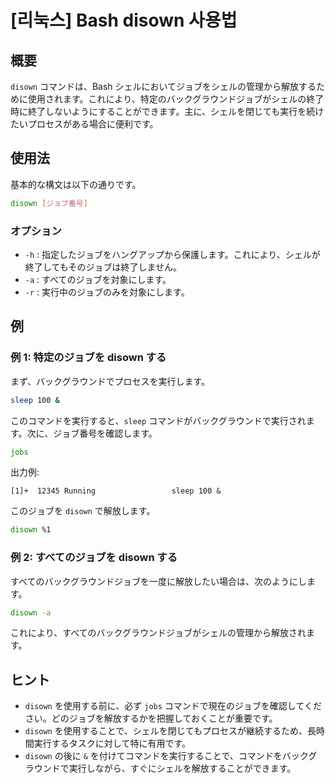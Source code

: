 # [리눅스] Bash disown 사용법

## 概要
`disown` コマンドは、Bash シェルにおいてジョブをシェルの管理から解放するために使用されます。これにより、特定のバックグラウンドジョブがシェルの終了時に終了しないようにすることができます。主に、シェルを閉じても実行を続けたいプロセスがある場合に便利です。

## 使用法
基本的な構文は以下の通りです。

```bash
disown [ジョブ番号]
```

### オプション
- `-h` : 指定したジョブをハングアップから保護します。これにより、シェルが終了してもそのジョブは終了しません。
- `-a` : すべてのジョブを対象にします。
- `-r` : 実行中のジョブのみを対象にします。

## 例
### 例 1: 特定のジョブを disown する
まず、バックグラウンドでプロセスを実行します。

```bash
sleep 100 &
```

このコマンドを実行すると、`sleep` コマンドがバックグラウンドで実行されます。次に、ジョブ番号を確認します。

```bash
jobs
```

出力例:
```
[1]+  12345 Running                 sleep 100 &
```

このジョブを `disown` で解放します。

```bash
disown %1
```

### 例 2: すべてのジョブを disown する
すべてのバックグラウンドジョブを一度に解放したい場合は、次のようにします。

```bash
disown -a
```

これにより、すべてのバックグラウンドジョブがシェルの管理から解放されます。

## ヒント
- `disown` を使用する前に、必ず `jobs` コマンドで現在のジョブを確認してください。どのジョブを解放するかを把握しておくことが重要です。
- `disown` を使用することで、シェルを閉じてもプロセスが継続するため、長時間実行するタスクに対して特に有用です。
- `disown` の後に `&` を付けてコマンドを実行することで、コマンドをバックグラウンドで実行しながら、すぐにシェルを解放することができます。